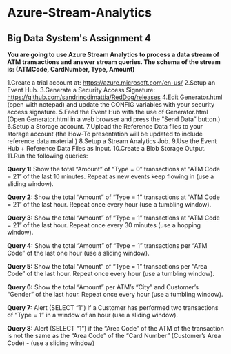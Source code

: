 # Azure-Stream-Analytics

## Big Data System's Assignment 4

**You are going to use Azure Stream Analytics to process a data stream of ATM transactions and answer stream queries. The schema of the stream is: (ATMCode, CardNumber, Type, Amount)**

1.Create a trial account at: https://azure.microsoft.com/en-us/
2.Setup an Event Hub.
3.Generate a Security Access Signature: https://github.com/sandrinodimattia/RedDog/releases 
4.Edit Generator.html (open with notepad) and update the CONFIG variables with your security access signature.
5.Feed the Event Hub with the use of Generator.html (Open Generator.html in a web browser and press the “Send Data” button.)
6.Setup a Storage account.
7.Upload the Reference Data files to your storage account (the How-To presentation will be updated to include reference data material.)
8.Setup a Stream Analytics Job.
9.Use the Event Hub + Reference Data Files as Input.
10.Create a Blob Storage Output.
11.Run the following queries:

**Query 1:**
Show the total “Amount” of “Type = 0” transactions at “ATM Code = 21” of the last 10 minutes. Repeat as new events keep flowing in (use a sliding window).

**Query 2:**
Show the total “Amount” of “Type = 1” transactions at “ATM Code = 21” of the last hour. Repeat once every hour      (use a tumbling window).

**Query 3:**
Show the total “Amount” of “Type = 1” transactions at “ATM Code = 21” of the last hour. Repeat once every 30 minutes (use a hopping window).

**Query 4:**
Show the total “Amount” of “Type = 1” transactions per “ATM Code” of the last one hour (use a sliding window).

**Query 5:**
Show the total “Amount” of “Type = 1” transactions per “Area Code” of the last hour. Repeat once every hour (use a tumbling window).

**Query 6:**
Show the total “Amount” per ATM’s “City” and Customer’s “Gender” of the last hour. Repeat once every hour (use a tumbling window).

**Query 7:**
Alert (SELECT “1”) if a Customer has performed two transactions of “Type = 1” in a window of an hour (use a sliding window).

**Query 8:**
Alert (SELECT “1”) if the “Area Code” of the ATM of the transaction is not the same as the “Area Code” of the “Card Number” (Customer’s Area Code) - (use a sliding window)

